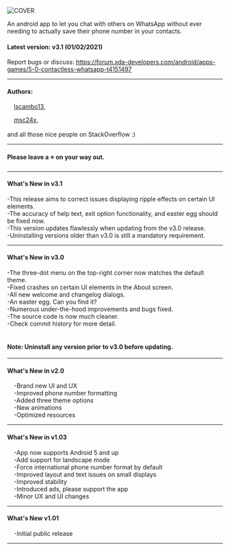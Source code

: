 ![COVER](https://github.com/lscambo13/ContactlessForWhatsApp/raw/master/screenshots/banner-xda.png)


An android app to let you chat with others on WhatsApp without ever needing to actually save their phone number in your contacts.

#### Latest version: v3.1 (01/02/2021)

Report bugs or discuss:
https://forum.xda-developers.com/android/apps-games/5-0-contactless-whatsapp-t4151497

---------------------------------------------------------------

#### Authors:<br>

&nbsp;&nbsp;&nbsp;&nbsp;[lscambo13](https://github.com/lscambo13),<br>

&nbsp;&nbsp;&nbsp;&nbsp;[msc24x](https://github.com/msc24x),<br>  
and all those nice people on StackOverflow :)

---------------------------------------------------------------

#### Please leave a ⭐ on your way out. ##

---------------------------------------------------------------

#### What's New in v3.1
-This release aims to correct issues displaying ripple effects on certain UI elements.<br>
-The accuracy of help text, exit option functionality, and easter egg should be fixed now.<br>
-This version updates flawlessly when updating from the v3.0 release.<br>
-Uninstalling versions older than v3.0 is still a mandatory requirement.<br>

---------------------------------------------------------------

#### What's New in v3.0
-The three-dot menu on the top-right corner now matches the default theme.<br>
-Fixed crashes on certain UI elements in the About screen.<br>
-All new welcome and changelog dialogs.<br>
-An easter egg. Can you find it?<br>
-Numerous under-the-hood improvements and bugs fixed.<br>
-The source code is now much cleaner.<br>
-Check commit history for more detail.<br>
<br>
#### Note: Uninstall any version prior to v3.0 before updating.<br>

---------------------------------------------------------------

#### What's New in v2.0<br>

&nbsp;&nbsp;&nbsp;&nbsp;-Brand new UI and UX<br>
&nbsp;&nbsp;&nbsp;&nbsp;-Improved phone number formatting<br>
&nbsp;&nbsp;&nbsp;&nbsp;-Added three theme options<br>
&nbsp;&nbsp;&nbsp;&nbsp;-New animations<br>
&nbsp;&nbsp;&nbsp;&nbsp;-Optimized resources<br>

---------------------------------------------------------------

#### What's New in v1.03<br>

&nbsp;&nbsp;&nbsp;&nbsp;-App now supports Android 5 and up<br>
&nbsp;&nbsp;&nbsp;&nbsp;-Add support for landscape mode<br>
&nbsp;&nbsp;&nbsp;&nbsp;-Force international phone number format by default<br>
&nbsp;&nbsp;&nbsp;&nbsp;-Improved layout and text issues on small displays<br>
&nbsp;&nbsp;&nbsp;&nbsp;-Improved stability<br>
&nbsp;&nbsp;&nbsp;&nbsp;-Introduced ads, please support the app<br>
&nbsp;&nbsp;&nbsp;&nbsp;-Minor UX and UI changes<br>

---------------------------------------------------------------

#### What's New v1.01<br>

&nbsp;&nbsp;&nbsp;&nbsp;-Initial public release

---------------------------------------------------------------


